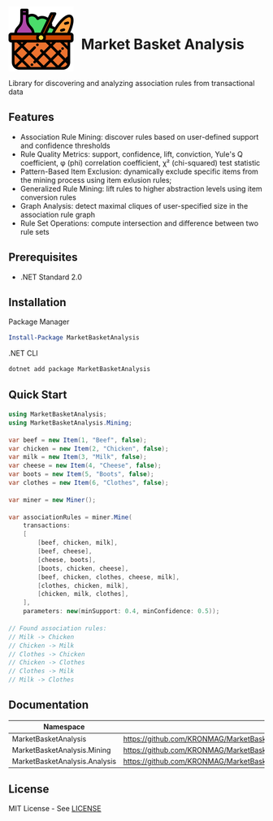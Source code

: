 ﻿<div style="display: flex; align-items: center">
  <img src="docs/icons/logo.png" style="float: left; margin-right: 15px"/>
  <h1>Market Basket Analysis</h1>
</div>

Library for discovering and analyzing association rules from transactional data

## Features

- Association Rule Mining: discover rules based on user-defined support and confidence thresholds
- Rule Quality Metrics: support, confidence, lift, conviction, Yule's Q coefficient, φ (phi) correlation coefficient, χ² (chi-squared) test statistic
- Pattern-Based Item Exclusion: dynamically exclude specific items from the mining process using item exlusion rules;
- Generalized Rule Mining: lift rules to higher abstraction levels using item conversion rules
- Graph Analysis: detect maximal cliques of user-specified size in the association rule graph
- Rule Set Operations: compute intersection and difference between two rule sets

## Prerequisites

- .NET Standard 2.0

## Installation

Package Manager

```powershell
Install-Package MarketBasketAnalysis
```

.NET CLI

```powershell
dotnet add package MarketBasketAnalysis
```

## Quick Start

```csharp
using MarketBasketAnalysis;
using MarketBasketAnalysis.Mining;

var beef = new Item(1, "Beef", false);
var chicken = new Item(2, "Chicken", false);
var milk = new Item(3, "Milk", false);
var cheese = new Item(4, "Cheese", false);
var boots = new Item(5, "Boots", false);
var clothes = new Item(6, "Clothes", false);

var miner = new Miner();

var associationRules = miner.Mine(
    transactions:
    [
        [beef, chicken, milk],
        [beef, cheese],
        [cheese, boots],
        [boots, chicken, cheese],
        [beef, chicken, clothes, cheese, milk],
        [clothes, chicken, milk],
        [chicken, milk, clothes],
    ],
    parameters: new(minSupport: 0.4, minConfidence: 0.5));

// Found association rules:
// Milk -> Chicken
// Chicken -> Milk
// Clothes -> Chicken
// Chicken -> Clothes
// Clothes -> Milk
// Milk -> Clothes
```

## Documentation

| Namespace | URL |
| ----------- | ----------- |
| MarketBasketAnalysis | https://github.com/KRONMAG/MarketBasketAnalysis/blob/main/docs/MarketBasketAnalysis.md |
| MarketBasketAnalysis.Mining | https://github.com/KRONMAG/MarketBasketAnalysis/blob/main/docs/MarketBasketAnalysis.Mining.md |
| MarketBasketAnalysis.Analysis | https://github.com/KRONMAG/MarketBasketAnalysis/blob/main/docs/MarketBasketAnalysis.Analysis.md |

## License

MIT License - See [LICENSE](https://github.com/KRONMAG/MarketBasketAnalysis/blob/main/LICENSE)